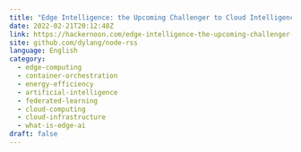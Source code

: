 ```yaml
---
title: "Edge Intelligence: the Upcoming Challenger to Cloud Intelligence"
date: 2022-02-21T20:12:48Z
link: https://hackernoon.com/edge-intelligence-the-upcoming-challenger-to-cloud-intelligence?source=rss&utm_medium=RSS&utm_source=news.12bit.vn
site: github.com/dylang/node-rss
language: English
category:
  - edge-computing
  - container-orchestration
  - energy-efficiency
  - artificial-intelligence
  - federated-learning
  - cloud-computing
  - cloud-infrastructure
  - what-is-edge-ai
draft: false
---
```

